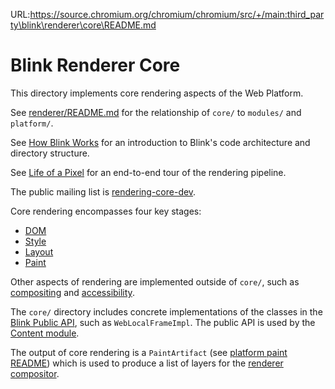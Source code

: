 URL:https://source.chromium.org/chromium/chromium/src/+/main:third_party\blink\renderer\core\README.md
# Blink Renderer Core

This directory implements core rendering aspects of the Web Platform.

See [renderer/README.md](../README.md) for the relationship of `core/` to
`modules/` and `platform/`.

See [How Blink Works](http://bit.ly/how-blink-works) for an introduction to
Blink's code architecture and directory structure.

See [Life of a Pixel](http://bit.ly/lifeofapixel) for an end-to-end tour of
the rendering pipeline.

The public mailing list is [rendering-core-dev](https://groups.google.com/a/chromium.org/g/rendering-core-dev).

Core rendering encompasses four key stages:

* [DOM](dom/README.md)
* [Style](css/README.md)
* [Layout](layout/README.md)
* [Paint](paint/README.md)

Other aspects of rendering are implemented outside of `core/`, such as
[compositing](../platform/graphics/compositing/README.md) and
[accessibility](../modules/accessibility/).

The `core/` directory includes concrete implementations of the classes in the
[Blink Public API](../../public/README.md), such as `WebLocalFrameImpl`.
The public API is used by the [Content module](../../../../content/README.md).

The output of core rendering is a `PaintArtifact` (see [platform paint
README](../platform/graphics/paint/README.md)) which is used to produce a
list of layers for the [renderer compositor](../../../../cc/README.md).
